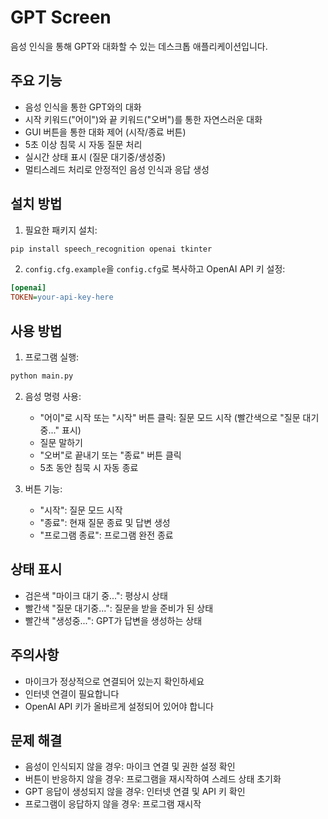 # GPT Screen

음성 인식을 통해 GPT와 대화할 수 있는 데스크톱 애플리케이션입니다.

## 주요 기능

- 음성 인식을 통한 GPT와의 대화
- 시작 키워드("어이")와 끝 키워드("오버")를 통한 자연스러운 대화
- GUI 버튼을 통한 대화 제어 (시작/종료 버튼)
- 5초 이상 침묵 시 자동 질문 처리
- 실시간 상태 표시 (질문 대기중/생성중)
- 멀티스레드 처리로 안정적인 음성 인식과 응답 생성

## 설치 방법

1. 필요한 패키지 설치:
```bash
pip install speech_recognition openai tkinter
```

2. `config.cfg.example`을 `config.cfg`로 복사하고 OpenAI API 키 설정:
```ini
[openai]
TOKEN=your-api-key-here
```

## 사용 방법

1. 프로그램 실행:
```bash
python main.py
```

2. 음성 명령 사용:
   - "어이"로 시작 또는 "시작" 버튼 클릭: 질문 모드 시작 (빨간색으로 "질문 대기중..." 표시)
   - 질문 말하기
   - "오버"로 끝내기 또는 "종료" 버튼 클릭
   - 5초 동안 침묵 시 자동 종료

3. 버튼 기능:
   - "시작": 질문 모드 시작
   - "종료": 현재 질문 종료 및 답변 생성
   - "프로그램 종료": 프로그램 완전 종료

## 상태 표시

- 검은색 "마이크 대기 중...": 평상시 상태
- 빨간색 "질문 대기중...": 질문을 받을 준비가 된 상태
- 빨간색 "생성중...": GPT가 답변을 생성하는 상태

## 주의사항

- 마이크가 정상적으로 연결되어 있는지 확인하세요
- 인터넷 연결이 필요합니다
- OpenAI API 키가 올바르게 설정되어 있어야 합니다

## 문제 해결

- 음성이 인식되지 않을 경우: 마이크 연결 및 권한 설정 확인
- 버튼이 반응하지 않을 경우: 프로그램을 재시작하여 스레드 상태 초기화
- GPT 응답이 생성되지 않을 경우: 인터넷 연결 및 API 키 확인
- 프로그램이 응답하지 않을 경우: 프로그램 재시작